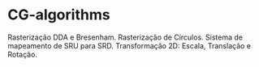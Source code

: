 # CG-algorithms
Rasterização DDA e Bresenham. Rasterização de Círculos. Sistema de mapeamento de SRU para SRD. Transformação 2D: Escala, Translação e Rotação.
